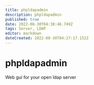 ```yaml
---
title: phpldapadmin
description: phpldapadmin
published: true
date: 2022-08-30T04:38:46.749Z
tags: Server, LDAP
editor: markdown
dateCreated: 2022-08-30T04:27:17.152Z
---
```

# phpldapadmin
Web gui for your open ldap server